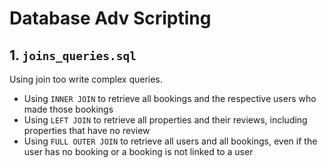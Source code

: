 # Database Adv Scripting

## 1. `joins_queries.sql`

Using join too write complex queries.

* Using `INNER JOIN` to retrieve all bookings and the respective users who made those bookings
* Using `LEFT JOIN` to retrieve all properties and their reviews, including properties that have no review
* Using `FULL OUTER JOIN` to retrieve all users and all bookings, even if the user has no booking or a booking is not linked to a user
